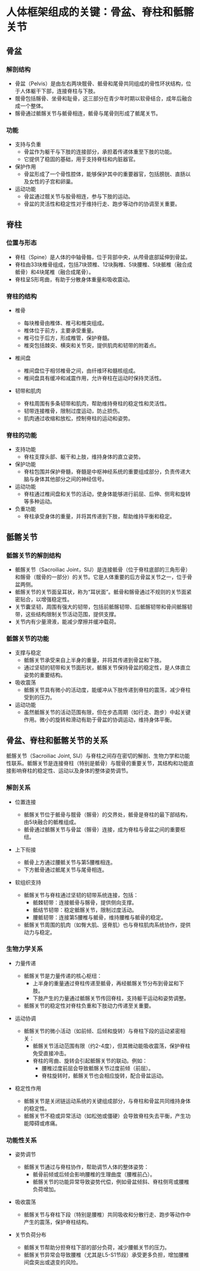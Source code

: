 # 人体框架组成的关键：骨盆、脊柱和骶髂关节

## 骨盆

### 解剖结构

- 骨盆（Pelvis）是由左右两块髋骨、骶骨和尾骨共同组成的骨性环状结构，位于人体躯干下部，连接脊柱与下肢。
- 髋骨包括髂骨、坐骨和耻骨，这三部分在青少年时期以软骨结合，成年后融合成一个整体。
- 髂骨通过骶髂关节与骶骨相连，骶骨与尾骨则形成了骶尾关节。

### 功能

- 支持与负重
  - 骨盆作为躯干与下肢的连接部分，承担着传递体重至下肢的功能。
  - 它提供了稳固的基础，用于支持脊柱和内脏器官。
- 保护作用
  - 骨盆形成了一个骨性腔体，能够保护其中的重要器官，包括膀胱、直肠以及女性的子宫和卵巢。
- 运动功能
  - 骨盆通过髋关节与股骨相连，参与下肢的运动。
  - 骨盆的灵活性和稳定性对于维持行走、跑步等动作的协调至关重要。

## 脊柱

### 位置与形态

- 脊柱（Spine）是人体的中轴骨骼，位于背部中央，从颅骨底部延伸到骨盆。
- 脊柱由33块椎骨组成，包括7块颈椎、12块胸椎、5块腰椎、5块骶椎（融合成骶骨）和4块尾椎（融合成尾骨）。
- 脊柱呈S形弯曲，有助于分散身体重量和吸收震动。

### 脊柱的结构

- 椎骨
  - 每块椎骨由椎体、椎弓和椎突组成。
  - 椎体位于前方，主要承受重量。
  - 椎弓位于后方，形成椎管，保护脊髓。
  - 椎突包括棘突、横突和关节突，提供肌肉和韧带的附着点。

- 椎间盘
  - 椎间盘位于相邻椎骨之间，由纤维环和髓核组成。
  - 椎间盘具有缓冲和减震作用，允许脊柱在运动时保持灵活性。

- 韧带和肌肉
  - 脊柱周围有多条韧带和肌肉，帮助维持脊柱的稳定性和灵活性。
  - 韧带连接椎骨，限制过度运动，防止损伤。
  - 肌肉通过收缩和放松，控制脊柱的运动和姿势。

### 脊柱的功能

- 支持功能
  - 脊柱支撑头部、躯干和上肢，维持身体的直立姿势。
- 保护功能
  - 脊柱包围并保护脊髓，脊髓是中枢神经系统的重要组成部分，负责传递大脑与身体其他部分之间的神经信号。
- 运动功能
  - 脊柱通过椎间盘和关节的活动，使身体能够进行前屈、后伸、侧弯和旋转等多种运动。
- 负重功能
  - 脊柱承受身体的重量，并将其传递到下肢，帮助维持平衡和稳定。

## 骶髂关节

### 骶髂关节的解剖结构

- 骶髂关节（Sacroiliac Joint，SIJ）是连接骶骨（位于脊柱底部的三角形骨）和髂骨（髋骨的一部分）的关节。它是人体重要的后方骨盆关节之一，位于骨盆两侧。
- 骶髂关节的关节面呈耳状，称为“耳状面”。骶骨和髂骨通过不规则的关节面紧密贴合，以增强稳定性。  
- 关节囊坚韧，周围有强大的韧带，包括前骶髂韧带、后骶髂韧带和骨间骶髂韧带，这些结构限制关节活动范围，提供支撑。  
- 关节内有少量滑液，能减少摩擦并缓冲载荷。  

### 骶髂关节的功能

- 支撑与稳定
  - 骶髂关节承受来自上半身的重量，并将其传递到骨盆和下肢。
  - 通过坚韧的韧带和关节面形状，骶髂关节保持骨盆的稳定性，是人体直立姿势的重要结构。
- 吸收震荡
  - 骶髂关节具有微小的活动度，能缓冲从下肢传递到脊柱的震荡，减少脊柱受到的压力。
- 运动功能
  - 虽然骶髂关节的活动范围有限，但在步态周期（如行走、跑步）中起关键作用。微小的旋转和滑动有助于骨盆的协调运动，维持身体平衡。

## 骨盆、脊柱和骶髂关节的关系

骶髂关节（Sacroiliac Joint, SIJ）与脊柱之间存在密切的解剖、生物力学和功能性联系。骶髂关节是连接脊柱（特别是骶骨）与髋骨的重要关节，其结构和功能直接影响脊柱的稳定性、运动以及身体的整体姿势调节。

### 解剖关系

- 位置连接
  - 骶髂关节位于骶骨与髋骨（髂骨）的交界处，骶骨是脊柱的最下部结构，由5块融合的骶椎组成。
  - 骶骨通过骶髂关节与骨盆（髂骨）连接，成为脊柱与骨盆之间的重要枢纽。

- 上下衔接
  - 骶骨上方通过腰骶关节与第5腰椎相连。
  - 下方骶骨通过骶尾关节与尾骨相连。

- 软组织支持
  - 骶髂关节与脊柱通过坚韧的韧带系统连接，包括：
    - 骶棘韧带：连接骶骨与髂骨，提供侧向支撑。
    - 骶结节韧带：稳定骶髂关节，限制过度活动。
    - 腰骶韧带：连接第5腰椎与骶骨，维持腰椎与骶骨的稳定。
  - 骶髂关节周围的肌肉（如臀大肌、竖脊肌）也与脊柱肌肉系统协作，提供动力与稳定。

### 生物力学关系

- 力量传递
  - 骶髂关节是力量传递的核心枢纽：
    - 上半身的重量通过脊柱传递至骶骨，再经骶髂关节分布到骨盆和下肢。
    - 下肢产生的力量通过骶髂关节传回脊柱，支持躯干运动和姿势调整。
  - 骶髂关节的稳定性对脊柱负重和下肢动力传递至关重要。

- 运动协调
  - 骶髂关节的微小活动（如前倾、后倾和旋转）与脊柱下段的运动紧密相关：
    - 骶髂关节活动范围有限（约2-4度），但其微动能吸收震荡，保护脊柱免受直接冲击。
    - 脊柱的弯曲、旋转会引起骶髂关节的联动。例如：
      - 腰椎过度前屈会导致骶髂关节过度前倾（前屈）。
      - 脊柱旋转时，骶髂关节也会相应旋转，配合骨盆运动。

- 稳定性作用
  - 骶髂关节是关闭链运动系统的关键组成部分，与脊柱和骨盆共同维持身体的稳定性。
  - 骶髂关节不稳或异常活动（如松弛或僵硬）会导致脊柱失去平衡，产生功能障碍或疼痛。

### 功能性关系

- 姿势调节
  - 骶髂关节通过与脊柱协作，帮助调节人体的整体姿势：
    - 骶骨前倾或后倾会影响腰椎的生理曲度（腰椎前凸）。
    - 骶髂关节的功能异常导致姿势代偿，例如骨盆倾斜、脊柱侧弯或腰椎负荷增加。

- 吸收震荡
  - 骶髂关节与脊柱下段（特别是腰椎）共同吸收和分散行走、跑步等动作中产生的震荡，保护脊柱结构。

- 关节负荷分布
  - 骶髂关节帮助分担脊柱下部的部分负荷，减少腰骶关节的压力。
  - 骶髂关节异常会导致腰椎（尤其是L5-S1节段）承受更多负担，增加腰椎间盘突出或退变的风险。
